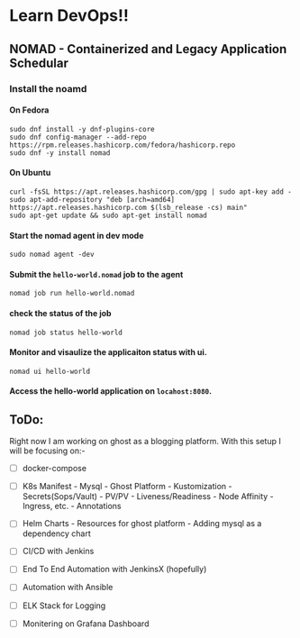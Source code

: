 # Learn DevOps!!

## NOMAD - Containerized and Legacy Application Schedular

### Install the noamd

#### On Fedora
```
sudo dnf install -y dnf-plugins-core
sudo dnf config-manager --add-repo https://rpm.releases.hashicorp.com/fedora/hashicorp.repo
sudo dnf -y install nomad

```
#### On Ubuntu
```
curl -fsSL https://apt.releases.hashicorp.com/gpg | sudo apt-key add -
sudo apt-add-repository "deb [arch=amd64] https://apt.releases.hashicorp.com $(lsb_release -cs) main"
sudo apt-get update && sudo apt-get install nomad
```

#### Start the nomad agent in dev mode
```
sudo nomad agent -dev
```

#### Submit the `hello-world.nomad` job to the agent
```
nomad job run hello-world.nomad
```

#### check the status of the job
```
nomad job status hello-world
```

#### Monitor and visaulize the applicaiton status with ui.
```
nomad ui hello-world
```

#### Access the hello-world application on `locahost:8080`.



## ToDo:
Right now I am working on ghost as a blogging platform. With this setup I will be focusing on:-

- [ ] docker-compose
- [ ] K8s Manifest
        - Mysql
        - Ghost Platform
        - Kustomization
        - Secrets(Sops/Vault)
        - PV/PV
        - Liveness/Readiness
        - Node Affinity
        - Ingress, etc.
        - Annotations
- [ ] Helm Charts
        - Resources for ghost platform
        - Adding mysql as a dependency chart
- [ ] CI/CD with Jenkins
- [ ] End To End Automation with JenkinsX (hopefully)
- [ ] Automation with Ansible
- [ ] ELK Stack for Logging
- [ ] Monitering on Grafana Dashboard



